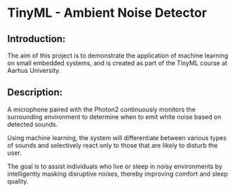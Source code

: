 # TinyML - Ambient Noise Detector

## Introduction: 
The aim of this project is to demonstrate the application of machine learning on small embedded systems, and is created as part of the TinyML course at Aarhus University.

## Description:
A microphone paired with the Photon2 continuously monitors the surrounding environment to determine when to emit white noise based on detected sounds.

Using machine learning, the system will differentiate between various types of sounds and selectively react only to those that are likely to disturb the user.

The goal is to assist individuals who live or sleep in noisy environments by intelligently masking disruptive noises, thereby improving comfort and sleep quality.

